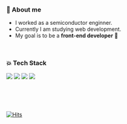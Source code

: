 ### :raised_hands: About me

- I worked as a semiconductor enginner.
- Currently I am studying web development.
- My goal is to be a **front-end developer** :tangerine:
<br/>

### :boom: Tech Stack

<div display="flex" flex-direction="column";>
  <img src="https://img.shields.io/badge/HTML5-E34F26?style=flat&logo=HTML5&logoColor=white">
  <img src="https://img.shields.io/badge/CSS3-1572B6?style=flat&logo=CSS3&logoColor=white">
  <img src="https://img.shields.io/badge/JavaScript-F7DF1E?style=flat&logo=JavaScript&logoColor=white">
  <img src="https://img.shields.io/badge/React-61DAFB?style=flat&logo=React&logoColor=white">
</div>

<br/>
<br/>
<br/>
<br/>

[![Hits](https://hits.seeyoufarm.com/api/count/incr/badge.svg?url=https%3A%2F%2Fgithub.com%2Fsu-no&count_bg=%23D1A7D8&title_bg=%23555555&icon=&icon_color=%23E7E7E7&title=hits&edge_flat=false)](https://hits.seeyoufarm.com)
